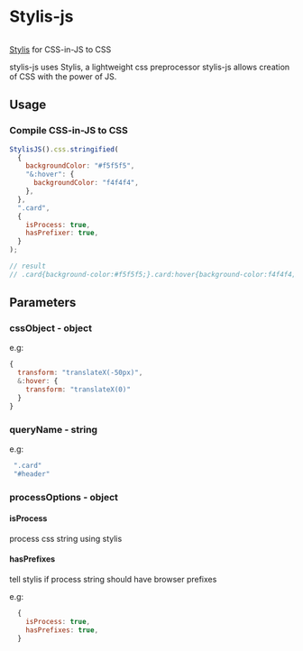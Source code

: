 # Stylis-js

```
```
[Stylis](https://github.com/thysultan/stylis) for CSS-in-JS to CSS

stylis-js uses Stylis, a lightweight css preprocessor 
stylis-js allows creation of CSS with the power of JS. 

## Usage

### Compile CSS-in-JS to CSS

```js
StylisJS().css.stringified(
  {
    backgroundColor: "#f5f5f5",
    "&:hover": {
      backgroundColor: "f4f4f4",
    },
  },
  ".card",
  {
    isProcess: true,
    hasPrefixer: true,
  }
);

// result
// .card{background-color:#f5f5f5;}.card:hover{background-color:f4f4f4;}

```

## Parameters

### cssObject - object
e.g:
```js
{
  transform: "translateX(-50px)",
  &:hover: {
    transform: "translateX(0)"
  }
}
```
### queryName - string
e.g: 
```js
 ".card"
 "#header"
```

### processOptions - object
#### isProcess
process css string using stylis

#### hasPrefixes
tell stylis if process string should have browser prefixes

e.g: 
```js
  {
    isProcess: true,
    hasPrefixes: true,
  }
```
